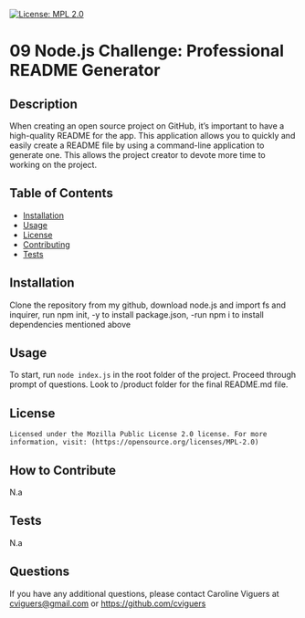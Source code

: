 
  [![License: MPL 2.0](https://img.shields.io/badge/License-MPL_2.0-brightgreen.svg)](https://opensource.org/licenses/MPL-2.0)
  # 09 Node.js Challenge: Professional README Generator
  ## Description 
  When creating an open source project on GitHub, it’s important to have a high-quality README for the app. This application allows you to quickly and easily create a README file by using a command-line application to generate one. This allows the project creator to devote more time to working on the project.
  ## Table of Contents
  - [Installation](#installation)
  - [Usage](#usage)
  - [License](#license)
  - [Contributing](#contributing)
  - [Tests](#tests)
  ## Installation
  Clone the repository from my github, download node.js and import fs and inquirer, run npm init, -y to install package.json, -run npm i to install dependencies mentioned above
  ## Usage
  To start, run `node index.js` in the root folder of the project. Proceed through prompt of questions. Look to /product folder for the final README.md file.
  ## License
  
    Licensed under the Mozilla Public License 2.0 license. For more information, visit: (https://opensource.org/licenses/MPL-2.0)
     
  ## How to Contribute
  N.a
  ## Tests
  N.a
  ## Questions
  If you have any additional questions, please contact Caroline Viguers at cviguers@gmail.com or https://github.com/cviguers